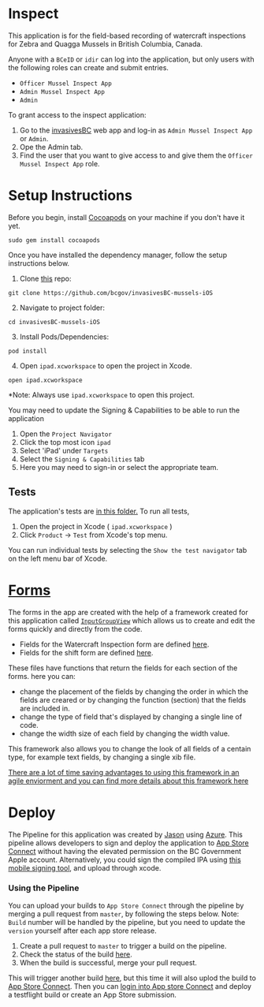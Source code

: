 # Inspect

This application is for the field-based recording of watercraft inspections for Zebra and Quagga Mussels in British Columbia, Canada.&nbsp;

Anyone with a `BCeID` or `idir` can log into the application, but only users with the following roles can create and submit entries.
- `Officer Mussel Inspect App`
- `Admin Mussel Inspect App`
- `Admin`

To grant access to the inspect application:
1) Go to the [invasivesBC](https://invasivesbc.pathfinder.gov.bc.ca/admin) web app and log-in as `Admin Mussel Inspect App` or `Admin`.
2) Ope the Admin tab.
3) Find the user that you want to give access to and give them the `Officer Mussel Inspect App` role.

# Setup Instructions

Before you begin, install [Cocoapods](https://cocoapods.org) on your machine if you don't have it yet.
```
sudo gem install cocoapods
```
Once you have installed the dependency manager, follow the setup instructions below. 

1) Clone [this](https://github.com/bcgov/invasivesBC-mussels-iOS) repo:
```
git clone https://github.com/bcgov/invasivesBC-mussels-iOS
```
2) Navigate to project folder:
```
cd invasivesBC-mussels-iOS
```
3)  Install Pods/Dependencies:
```
pod install
```
4) Open `ipad.xcworkspace` to open the project in Xcode.
```
open ipad.xcworkspace
```

*Note: Always use `ipad.xcworkspace` to open this project.

You may need to update the Signing & Capabilities to be able to run the application
1) Open the `Project Navigator`
2) Click the top most icon `ipad`
3) Select 'iPad' under `Targets`
3) Select the `Signing & Capabilities` tab
4) Here you may need to sign-in or select the appropriate team.

## Tests
The application's tests are [in this folder.](https://github.com/bcgov/invasivesBC-mussels-iOS/tree/master/ipadTests)
To run all tests, 
1) Open the project in Xcode ( `ipad.xcworkspace` ) 
2) Click `Product` -> `Test` from Xcode's top menu.

You can run individual tests by selecting the `Show the test navigator` tab on the left menu bar of Xcode. 

# [Forms](https://github.com/bcgov/invasivesBC-mussels-iOS/tree/master/ipad/Views/Form)
The forms in the app are created with the help of a framework created for this application called [`InputGroupView`](https://github.com/bcgov/invasivesBC-mussels-iOS/tree/master/ipad/Views/Form) which allows us to create and edit the forms quickly and directly from the code.&nbsp;

- Fields for the Watercraft Inspection form are defined [here](https://github.com/bcgov/invasivesBC-mussels-iOS/tree/master/ipad/Models/Waterfract%20Inspection/Form%20Fields).
- Fields for the shift form are defined [here](https://github.com/bcgov/invasivesBC-mussels-iOS/tree/master/ipad/Models/Shift/Form%20Fields).

These files have functions that return the fields for each section of the forms. here you can:
- change the placement of the fields by changing the order in which the fields are creared or by changing the function (section) that the fields are included in.
- change the type of field that's displayed by changing a single line of code.
- change the width size of each field by changing the width value.

This framework also allows you to change the look of all fields of a centain type, for example text fields, by changing a single xib file.&nbsp;

[There are a lot of time saving advantages to using this framework in an agile enviorment and you can find more details about this framework here](https://github.com/bcgov/invasivesBC-mussels-iOS/tree/master/ipad/Views/Form)

# Deploy

The Pipeline for this application was created by [Jason](https://github.com/jleach) using [Azure](https://docs.microsoft.com/en-us/azure/devops/pipelines/ecosystems/xcode?view=azure-devops).
This pipeline allows developers to sign and deploy the application to [App Store Connect](https://appstoreconnect.apple.com/login) without having the elevated permission on the BC Government Apple account.
Alternatively, you could sign the compiled IPA using [this mobile signing tool](https://signing-web-devhub-prod.pathfinder.gov.bc.ca/?intention=LOGIN#error=login_required), and upload through xcode.

### Using the Pipeline
You can upload your builds to `App Store Connect` through the pipeline by merging a pull request from `master`, by following the steps below.
Note: `Build` number will be handled by the pipeline, but you need to update the `version` yourself after each app store release.
 1) Create a pull request to `master` to trigger a build on the pipeline.
 2) Check the status of the build [here](https://fullboar.visualstudio.com/Invasive%20Species%20BC/_build?definitionId=10&_a=summary).
 3) When the build is successful, merge your pull request.
 
 This will trigger another build [here](https://fullboar.visualstudio.com/Invasive%20Species%20BC/_build?definitionId=10&_a=summary), but this time it will also uplod the build to [App Store Connect](https://appstoreconnect.apple.com/login).
 Then you can [login into App store Connect](https://appstoreconnect.apple.com/login) and deploy a testflight build or create an App Store submission. 
